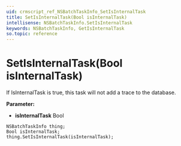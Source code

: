 ```yaml
---
uid: crmscript_ref_NSBatchTaskInfo_SetIsInternalTask
title: SetIsInternalTask(Bool isInternalTask)
intellisense: NSBatchTaskInfo.SetIsInternalTask
keywords: NSBatchTaskInfo, GetIsInternalTask
so.topic: reference
---
```


# SetIsInternalTask(Bool isInternalTask)

If IsInternalTask is true, this task will not add a trace to the database.

**Parameter:** 
* **isInternalTask** Bool

```crmscript
NSBatchTaskInfo thing;
Bool isInternalTask;
thing.SetIsInternalTask(isInternalTask);
```

